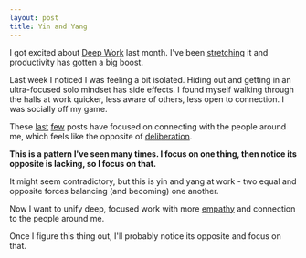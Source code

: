 ```yaml
---
layout: post
title: Yin and Yang
---
```

I got excited about [Deep Work]({{site.url}}/deep-work) last month.  I've been [stretching]({{site.url}}/stretch-zone) it and productivity has gotten a big boost. 

Last week I noticed I was feeling a bit isolated.  Hiding out and getting in an ultra-focused solo mindset has side effects.  I found myself walking through the halls at work quicker, less aware of others, less open to connection.  I was socially off my game.

These [last]({{site.url}}/reach) [few]({{site.url}}/trial-by-crowd) posts have focused on connecting with the people around me, which feels like the opposite of [deliberation]({{site.url}}/deliberate).

**This is a pattern I've seen many times. I focus on one thing, then notice its opposite is lacking, so I focus on that.**

It might seem contradictory, but this is yin and yang at work - two equal and opposite forces balancing (and becoming) one another.

Now I want to unify deep, focused work with more [empathy]({{site.url}}/empathy) and connection to the people around me.

Once I figure this thing out, I'll probably notice its opposite and focus on that.
